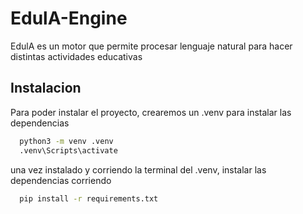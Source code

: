 
# EdulA-Engine

EdulA es un motor que permite procesar lenguaje natural para hacer distintas actividades educativas


## Instalacion

Para poder instalar el proyecto, crearemos un .venv para instalar las dependencias

```bash
  python3 -m venv .venv
  .venv\Scripts\activate
```
una vez instalado y corriendo la terminal del .venv, instalar las dependencias corriendo

```bash
  pip install -r requirements.txt
```

